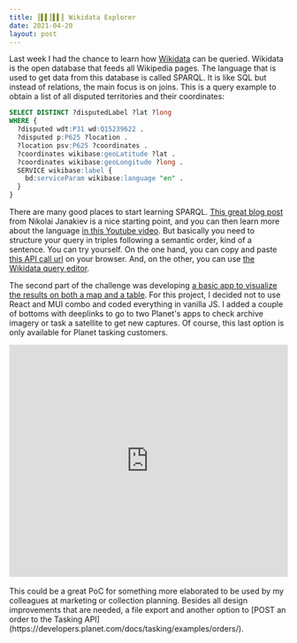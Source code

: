 ```yaml
---
title: ║▌▌║▌▌║ Wikidata Explorer
date: 2021-04-20
layout: post
---
```


Last week I had the chance to learn how [Wikidata](https://www.wikidata.org/wiki/Wikidata:Main_Page) can be queried. Wikidata is the open database that feeds all Wikipedia pages. The language that is used to get data from this database is called SPARQL. It is like SQL but instead of relations, the main focus is on joins. This is a query example to obtain a list of all disputed territories and their coordinates:

```sql
SELECT DISTINCT ?disputedLabel ?lat ?long 
WHERE {
  ?disputed wdt:P31 wd:Q15239622 .
  ?disputed p:P625 ?location .
  ?location psv:P625 ?coordinates .
  ?coordinates wikibase:geoLatitude ?lat .
  ?coordinates wikibase:geoLongitude ?long .
  SERVICE wikibase:label {
    bd:serviceParam wikibase:language "en" .
  }
}
```

There are many good places to start learning SPARQL. [This great blog post](https://towardsdatascience.com/where-do-mayors-come-from-querying-wikidata-with-python-and-sparql-91f3c0af22e2) from Nikolai Janakiev is a nice starting point, and you can then learn more about the language [in this Youtube video](https://www.youtube.com/watch?v=kJph4q0Im98). But basically you need to structure your query in triples following a semantic order, kind of a sentence. You can try yourself. On the one hand, you can copy and paste [this API call url](https://query.wikidata.org/sparql?query=SELECT%20DISTINCT%20%3FdisputedLabel%20%3Flat%20%3Flong%20%0AWHERE%20%7B%0A%20%20%3Fdisputed%20wdt%3AP31%20wd%3AQ15239622%20.%0A%20%20%3Fdisputed%20p%3AP625%20%3Flocation%20.%0A%20%20%3Flocation%20psv%3AP625%20%3Fcoordinates%20.%0A%20%20%3Fcoordinates%20wikibase%3AgeoLatitude%20%3Flat%20.%0A%20%20%3Fcoordinates%20wikibase%3AgeoLongitude%20%3Flong%20.%0A%20%20SERVICE%20wikibase%3Alabel%20%7B%0A%20%20%20%20bd%3AserviceParam%20wikibase%3Alanguage%20%22en%22%20.%0A%20%20%7D%0A%7D) on your browser. And, on the other, you can use [the Wikidata query editor](https://query.wikidata.org/#SELECT%20DISTINCT%20%3FdisputedLabel%20%3Flat%20%3Flong%20%0AWHERE%20%7B%0A%20%20%3Fdisputed%20wdt%3AP31%20wd%3AQ15239622%20.%0A%20%20%3Fdisputed%20p%3AP625%20%3Flocation%20.%0A%20%20%3Flocation%20psv%3AP625%20%3Fcoordinates%20.%0A%20%20%3Fcoordinates%20wikibase%3AgeoLatitude%20%3Flat%20.%0A%20%20%3Fcoordinates%20wikibase%3AgeoLongitude%20%3Flong%20.%0A%20%20SERVICE%20wikibase%3Alabel%20%7B%0A%20%20%20%20bd%3AserviceParam%20wikibase%3Alanguage%20%22en%22%20.%0A%20%20%7D%0A%7D).

The second part of the challenge was developing [a basic app to visualize the results on both a map and a table](https://glitch.com/embed/#!/embed/wikidata-explorer). For this project, I decided not to use React and MUI combo and coded everything in vanilla JS. I added a couple of bottoms with deeplinks to go to two Planet's apps to check archive imagery or task a satellite to get new captures. Of course, this last option is only available for Planet tasking customers.

<div class="glitch-embed-wrap" style="height: 420px; width: 100%;">
  <iframe
    src="https://glitch.com/embed/#!/embed/wikidata-explorer?path=index.html&previewSize=100"
    title="wikidata-explorer on Glitch"
    allow="geolocation; microphone; camera; midi; vr; encrypted-media"
    style="height: 100%; width: 100%; border: 0;">
  </iframe>
</div>

<br>
This could be a great PoC for something more elaborated to be used by my colleagues at marketing or collection planning. Besides all design improvements that are needed, a file export and another option to [POST an order to the Tasking API](https://developers.planet.com/docs/tasking/examples/orders/).
